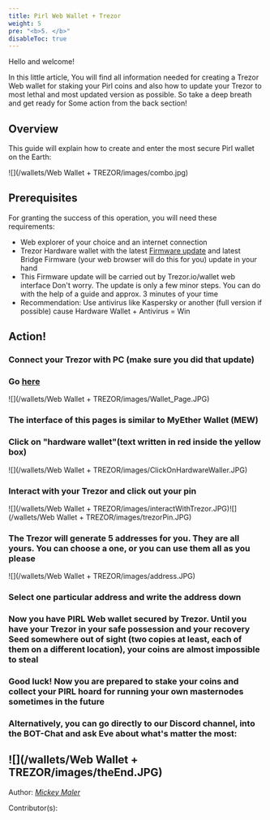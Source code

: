 ```yaml
---
title: Pirl Web Wallet + Trezor
weight: 5
pre: "<b>5. </b>"
disableToc: true
---
```




Hello and welcome!

In this little article, You will find all information needed for creating a Trezor Web wallet for staking your Pirl coins and also how to update your Trezor to most lethal and most updated version as possible. So take a deep breath and get ready for Some action from the back section!

## Overview

This guide will explain how to create and enter the most secure Pirl wallet on the Earth:

![](/wallets/Web Wallet + TREZOR/images/combo.jpg)

## Prerequisites

For granting the success of this operation, you will need these requirements:

* Web explorer of your choice and an internet connection
* Trezor Hardware wallet with the latest [Firmware update](https://blog.trezor.io/trezor-one-firmware-update-1-6-3-73894c0506d) and latest Bridge Firmware (your web browser will do this for you) update in your hand
* This Firmware update will be carried out by Trezor.io/wallet web interface Don't worry. The update is only a few minor steps. You can do with the help of a guide and approx. 3 minutes of your time
* Recommendation: Use antivirus like Kaspersky or another (full version if possible) cause Hardware Wallet + Antivirus = Win


## Action!

### Connect your Trezor with PC (make sure you did that update)

### Go [here](https://wallet.pirl.io/)
![](/wallets/Web Wallet + TREZOR/images/Wallet_Page.JPG)
### The interface of this pages is similar to MyEther Wallet (MEW)

### Click on "hardware wallet"(text written in red inside the yellow box)
![](/wallets/Web Wallet + TREZOR/images/ClickOnHardwareWaller.JPG)
### Interact with your Trezor and click out your pin
![](/wallets/Web Wallet + TREZOR/images/interactWithTrezor.JPG)![](/wallets/Web Wallet + TREZOR/images/trezorPin.JPG)

### The Trezor will generate 5 addresses for you. They are all yours. You can choose a one, or you can use them all as you please
![](/wallets/Web Wallet + TREZOR/images/address.JPG)
### Select one particular address and write the address down

### Now you have PIRL Web wallet secured by Trezor. Until you have your Trezor in your safe possession and your recovery Seed somewhere out of sight (two copies at least, each of them on a different location), your coins are almost impossible to steal

### Good luck! Now you are prepared to stake your coins and collect your PIRL hoard for running your own masternodes sometimes in the future

### Alternatively, you can go directly to our Discord channel, into the BOT-Chat and ask Eve about what's matter the most:
![](/wallets/Web Wallet + TREZOR/images/theEnd.JPG)
--------

Author:
_[Mickey Maler](https://twitter.com/MickeyMaler)_

Contributor(s):

